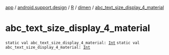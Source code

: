 [app](../../../index.md) / [android.support.design](../../index.md) / [R](../index.md) / [dimen](index.md) / [abc_text_size_display_4_material](./abc_text_size_display_4_material.md)

# abc_text_size_display_4_material

`static val abc_text_size_display_4_material: `[`Int`](https://kotlinlang.org/api/latest/jvm/stdlib/kotlin/-int/index.html)
`static val abc_text_size_display_4_material: `[`Int`](https://kotlinlang.org/api/latest/jvm/stdlib/kotlin/-int/index.html)
